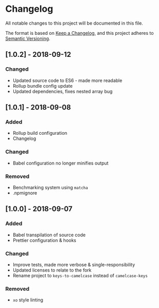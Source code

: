 # Changelog

All notable changes to this project will be documented in this file.

The format is based on [Keep a Changelog](https://keepachangelog.com/en/1.0.0/),
and this project adheres to [Semantic Versioning](https://semver.org/spec/v2.0.0.html).

## [1.0.2] - 2018-09-12

### Changed

- Updated source code to ES6 - made more readable
- Rollup bundle config update
- Updated dependencies, fixes nested array bug

## [1.0.1] - 2018-09-08

### Added

- Rollup build configuration
- Changelog

### Changed

- Babel configuration no longer minifies output

### Removed

- Benchmarking system using `matcha`
- .npmignore

## [1.0.0] - 2018-09-07

### Added

- Babel transpilation of source code
- Prettier configuration & hooks

### Changed

- Improve tests, made more verbose & single-responsibility
- Updated licenses to relate to the fork
- Rename project to `keys-to-camelcase` instead of `camelcase-keys`

### Removed

- `xo` style linting
